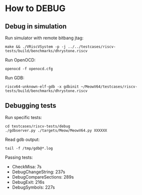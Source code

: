 # How to DEBUG

## Debug in simulation

Run simulator with remote bitbang jtag:

```shell
make && ./VRiscVSystem -p -j ../../testcases/riscv-tests/build/benchmarks/dhrystone.riscv
```

Run OpenOCD:

```shell
openocd -f openocd.cfg
```

Run GDB:

```shell
riscv64-unknown-elf-gdb -x gdbinit ~/MeowV64/testcases/riscv-tests/build/benchmarks/dhrystone.riscv
```

## Debugging tests

Run specific tests:

```shell
cd testcases/riscv-tests/debug
./gdbserver.py ./targets/Meow/MeowV64.py XXXXXX
```

Read gdb output:

```shell
tail -f /tmp/gdb@*.log
```

Passing tests:

- CheckMisa: 7s
- DebugChangeString: 237s
- DebugCompareSections: 289s
- DebugExit: 216s
- DebugSymbols: 227s